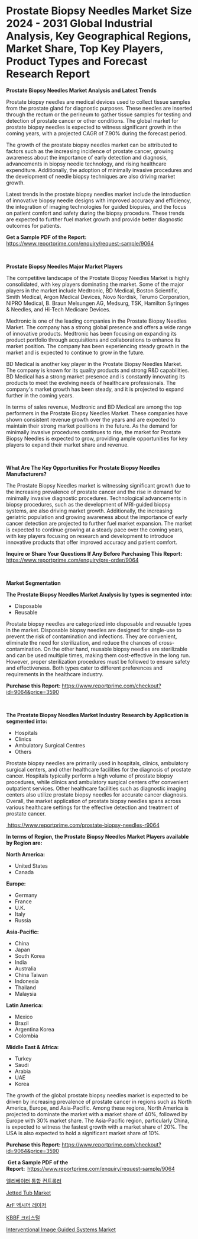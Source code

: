 <p><h1>Prostate Biopsy Needles Market Size 2024 - 2031 Global Industrial Analysis, Key Geographical Regions, Market Share, Top Key Players, Product Types and Forecast Research Report</h1></p><p><strong>Prostate Biopsy Needles Market Analysis and Latest Trends</strong></p>
<p><p>Prostate biopsy needles are medical devices used to collect tissue samples from the prostate gland for diagnostic purposes. These needles are inserted through the rectum or the perineum to gather tissue samples for testing and detection of prostate cancer or other conditions. The global market for prostate biopsy needles is expected to witness significant growth in the coming years, with a projected CAGR of 7.90% during the forecast period.</p><p>The growth of the prostate biopsy needles market can be attributed to factors such as the increasing incidence of prostate cancer, growing awareness about the importance of early detection and diagnosis, advancements in biopsy needle technology, and rising healthcare expenditure. Additionally, the adoption of minimally invasive procedures and the development of needle biopsy techniques are also driving market growth.</p><p>Latest trends in the prostate biopsy needles market include the introduction of innovative biopsy needle designs with improved accuracy and efficiency, the integration of imaging technologies for guided biopsies, and the focus on patient comfort and safety during the biopsy procedure. These trends are expected to further fuel market growth and provide better diagnostic outcomes for patients.</p></p>
<p><strong>Get a Sample PDF of the Report:&nbsp;</strong> <a href="https://www.reportprime.com/enquiry/request-sample/9064">https://www.reportprime.com/enquiry/request-sample/9064</a></p>
<p>&nbsp;</p>
<p><strong>Prostate Biopsy Needles Major Market Players</strong></p>
<p><p>The competitive landscape of the Prostate Biopsy Needles Market is highly consolidated, with key players dominating the market. Some of the major players in the market include Medtronic, BD Medical, Boston Scientific, Smith Medical, Argon Medical Devices, Novo Nordisk, Terumo Corporation, NIPRO Medical, B. Braun Melsungen AG, Medsurg, TSK, Hamilton Syringes & Needles, and Hi-Tech Medicare Devices.</p><p>Medtronic is one of the leading companies in the Prostate Biopsy Needles Market. The company has a strong global presence and offers a wide range of innovative products. Medtronic has been focusing on expanding its product portfolio through acquisitions and collaborations to enhance its market position. The company has been experiencing steady growth in the market and is expected to continue to grow in the future.</p><p>BD Medical is another key player in the Prostate Biopsy Needles Market. The company is known for its quality products and strong R&D capabilities. BD Medical has a strong market presence and is constantly innovating its products to meet the evolving needs of healthcare professionals. The company's market growth has been steady, and it is projected to expand further in the coming years.</p><p>In terms of sales revenue, Medtronic and BD Medical are among the top performers in the Prostate Biopsy Needles Market. These companies have shown consistent revenue growth over the years and are expected to maintain their strong market positions in the future. As the demand for minimally invasive procedures continues to rise, the market for Prostate Biopsy Needles is expected to grow, providing ample opportunities for key players to expand their market share and revenue.</p></p>
<p>&nbsp;</p>
<p><strong>What Are The Key Opportunities For Prostate Biopsy Needles Manufacturers?</strong></p>
<p><p>The Prostate Biopsy Needles market is witnessing significant growth due to the increasing prevalence of prostate cancer and the rise in demand for minimally invasive diagnostic procedures. Technological advancements in biopsy procedures, such as the development of MRI-guided biopsy systems, are also driving market growth. Additionally, the increasing geriatric population and growing awareness about the importance of early cancer detection are projected to further fuel market expansion. The market is expected to continue growing at a steady pace over the coming years, with key players focusing on research and development to introduce innovative products that offer improved accuracy and patient comfort.</p></p>
<p><strong>Inquire or Share Your Questions If Any Before Purchasing This Report:</strong> <a href="https://www.reportprime.com/enquiry/pre-order/9064">https://www.reportprime.com/enquiry/pre-order/9064</a></p>
<p>&nbsp;</p>
<p><strong>Market Segmentation</strong></p>
<p><strong>The Prostate Biopsy Needles Market Analysis by types is segmented into:</strong></p>
<p><ul><li>Disposable</li><li>Reusable</li></ul></p>
<p><p>Prostate biopsy needles are categorized into disposable and reusable types in the market. Disposable biopsy needles are designed for single-use to prevent the risk of contamination and infections. They are convenient, eliminate the need for sterilization, and reduce the chances of cross-contamination. On the other hand, reusable biopsy needles are sterilizable and can be used multiple times, making them cost-effective in the long run. However, proper sterilization procedures must be followed to ensure safety and effectiveness. Both types cater to different preferences and requirements in the healthcare industry.</p></p>
<p><strong>Purchase this Report:&nbsp;</strong><a href="https://www.reportprime.com/checkout?id=9064&price=3590">https://www.reportprime.com/checkout?id=9064&price=3590</a></p>
<p>&nbsp;</p>
<p><strong>The Prostate Biopsy Needles Market Industry Research by Application is segmented into:</strong></p>
<p><ul><li>Hospitals</li><li>Clinics</li><li>Ambulatory Surgical Centres</li><li>Others</li></ul></p>
<p><p>Prostate biopsy needles are primarily used in hospitals, clinics, ambulatory surgical centers, and other healthcare facilities for the diagnosis of prostate cancer. Hospitals typically perform a high volume of prostate biopsy procedures, while clinics and ambulatory surgical centers offer convenient outpatient services. Other healthcare facilities such as diagnostic imaging centers also utilize prostate biopsy needles for accurate cancer diagnosis. Overall, the market application of prostate biopsy needles spans across various healthcare settings for the effective detection and treatment of prostate cancer.</p></p>
<p><a href="https://www.reportprime.com/prostate-biopsy-needles-r9064">&nbsp;https://www.reportprime.com/prostate-biopsy-needles-r9064</a></p>
<p><strong>In terms of Region, the Prostate Biopsy Needles Market Players available by Region are:</strong></p>
<p>
    <p> <strong> North America: </strong>
        <ul>
            <li>United States</li>
            <li>Canada</li>
        </ul>
        </p> 
    <p> <strong> Europe: </strong>
        <ul>
            <li>Germany</li>
            <li>France</li>
            <li>U.K.</li>
            <li>Italy</li>
            <li>Russia</li>
        </ul>
        </p> 
    <p> <strong> Asia-Pacific: </strong>
        <ul>
            <li>China</li>
            <li>Japan</li>
            <li>South Korea</li>
            <li>India</li>
            <li>Australia</li>
            <li>China Taiwan</li>
            <li>Indonesia</li>
            <li>Thailand</li>
            <li>Malaysia</li>
        </ul>
        </p> 
    <p> <strong> Latin America: </strong>
        <ul>
            <li>Mexico</li>
            <li>Brazil</li>
            <li>Argentina Korea</li>
            <li>Colombia</li>
        </ul>
        </p> 
    <p> <strong> Middle East & Africa: </strong>
        <ul>
            <li>Turkey</li>
            <li>Saudi</li>
            <li>Arabia</li>
            <li>UAE</li>
            <li>Korea</li>
        </ul>
    </p>
    </p>
<p><p>The growth of the global prostate biopsy needles market is expected to be driven by increasing prevalence of prostate cancer in regions such as North America, Europe, and Asia-Pacific. Among these regions, North America is projected to dominate the market with a market share of 40%, followed by Europe with 30% market share. The Asia-Pacific region, particularly China, is expected to witness the fastest growth with a market share of 20%. The USA is also expected to hold a significant market share of 10%.</p></p>
<p><strong>Purchase this Report: </strong><a href="https://www.reportprime.com/checkout?id=9064&price=3590">https://www.reportprime.com/checkout?id=9064&price=3590</a></p>
<p>&nbsp;<strong>Get a Sample PDF of the Report:&nbsp;&nbsp;</strong><a href="https://www.reportprime.com/enquiry/request-sample/9064">https://www.reportprime.com/enquiry/request-sample/9064</a></p>
<p><strong></strong></p>
<p><p><a href="https://medium.com/@kathyorton6556/%EC%8A%B9%EA%B0%95%EA%B8%B0-%ED%86%B5%ED%95%A9-%EC%A0%9C%EC%96%B4%EA%B8%B0-%EC%8B%9C%EC%9E%A5-%EC%8B%9C%EC%9E%A5-cagr-%EC%8B%9C%EC%9E%A5-%EB%8F%99%ED%96%A5-%EB%B0%8F-%EC%84%B1%EC%9E%A5-%EC%A0%84%EB%9E%B5%EC%97%90-%EB%8C%80%ED%95%9C-%ED%86%B5%EC%B0%B0%EB%A0%A5-7ee78bb032c0">엘리베이터 통합 컨트롤러</a></p><p><a href="https://issuu.com/reportprime-2/docs/jetted-tub-market-size-2030.pptx">Jetted Tub Market</a></p><p><a href="https://github.com/khytkeqagplkzqvh/Market-Research-Report-List-2/blob/main/664702173544.md">ArF 엑시머 레이저</a></p><p><a href="https://github.com/TimmyMann6767/Market-Research-Report-List-1/blob/main/890863973545.md">KBBF 크리스털</a></p><p><a href="https://github.com/Airanohannonzb68e5pb53oc1/Market-Research-Report-List-2/blob/main/interventional-image-guided-systems-market.md">Interventional Image Guided Systems Market</a></p></p>